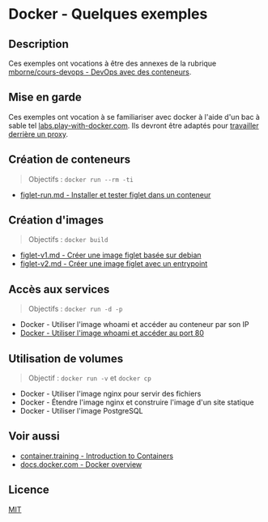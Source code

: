# Docker - Quelques exemples

## Description

Ces exemples ont vocations à être des annexes de la rubrique [mborne/cours-devops - DevOps avec des conteneurs](https://mborne.github.io/cours-devops/conteneurs.html#1).

## Mise en garde

Ces exemples ont vocation à se familiariser avec docker à l'aide d'un bac à sable tel [labs.play-with-docker.com](https://labs.play-with-docker.com/). Ils devront être adaptés pour [travailler derrière un proxy](https://github.com/mborne/cours-devops/issues/11).

## Création de conteneurs

> Objectifs : `docker run --rm -ti`

* [figlet-run.md - Installer et tester figlet dans un conteneur](figlet-run.md)

## Création d'images

> Objectifs : `docker build`

* [figlet-v1.md - Créer une image figlet basée sur debian](figlet-v1.md)
* [figlet-v2.md - Créer une image figlet avec un entrypoint](figlet-v2.md)

## Accès aux services

> Objectifs : `docker run -d -p`

* Docker - Utiliser l'image whoami et accéder au conteneur par son IP
* [Docker - Utiliser l'image whoami et accéder au port 80](whoami-port.md)

## Utilisation de volumes

> Objectif : `docker run -v` et `docker cp`

* Docker - Utiliser l'image nginx pour servir des fichiers
* Docker - Étendre l'image nginx et construire l'image d'un site statique
* Docker - Utiliser l'image PostgreSQL

## Voir aussi

* [container.training - Introduction to Containers](https://container.training/intro-selfpaced.yml.html#1)
* [docs.docker.com - Docker overview](https://docs.docker.com/get-started/overview/)

## Licence

[MIT](LICENSE)
